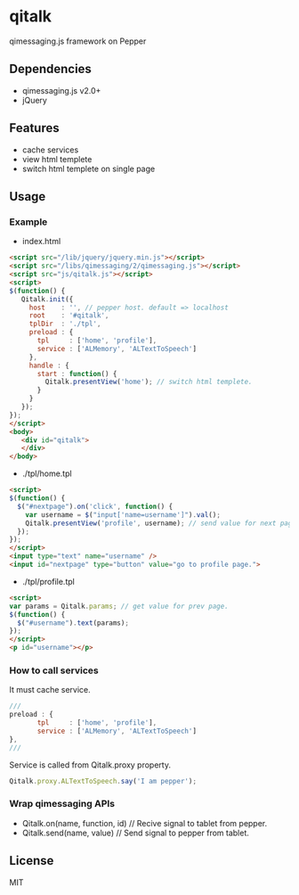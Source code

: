 # qitalk
qimessaging.js framework on Pepper

## Dependencies

- qimessaging.js v2.0+
- jQuery

## Features

- cache services
- view html templete
- switch html templete on single page

## Usage

### Example

- index.html
```html
<script src="/lib/jquery/jquery.min.js"></script>
<script src="/libs/qimessaging/2/qimessaging.js"></script>
<script src="js/qitalk.js"></script>
<script>
$(function() {
   Qitalk.init({
     host    : '', // pepper host. default => localhost
     root    : '#qitalk',
     tplDir  : './tpl',
     preload : {
       tpl     : ['home', 'profile'],
       service : ['ALMemory', 'ALTextToSpeech']
     },
     handle : {
       start : function() {
         Qitalk.presentView('home'); // switch html templete.
       }
     }
   });
});
</script>
<body>
   <div id="qitalk">
   </div>
</body>
```

- ./tpl/home.tpl

```html
<script>
$(function() {
  $("#nextpage").on('click', function() {
    var username = $("input['name=username']").val();
    Qitalk.presentView('profile', username); // send value for next page.
  });
});
</script>
<input type="text" name="username" />
<input id="nextpage" type="button" value="go to profile page.">
```

- ./tpl/profile.tpl

```html
<script>
var params = Qitalk.params; // get value for prev page.
$(function() {
  $("#username").text(params);
});
</script>
<p id="username"></p>
```

### How to call services

It must cache service.
```javascript
///
preload : {
       tpl     : ['home', 'profile'],
       service : ['ALMemory', 'ALTextToSpeech']
},
///
```

Service is called from Qitalk.proxy property.
```javascript
Qitalk.proxy.ALTextToSpeech.say('I am pepper');
```

### Wrap qimessaging APIs

- Qitalk.on(name, function, id) // Recive signal to tablet from pepper.
- Qitalk.send(name, value) // Send signal to pepper from tablet.

## License

MIT



